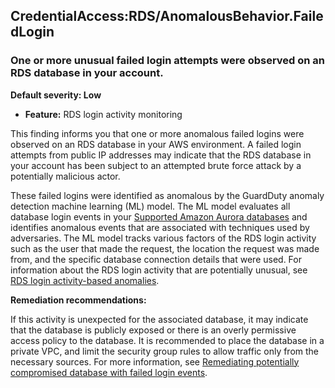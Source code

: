 CredentialAccess:RDS/AnomalousBehavior.FailedLogin
--------------------------------------------------


### One or more unusual failed login attempts were observed on an RDS database in your account.


**Default severity: Low**


 * **Feature:** RDS login activity monitoring

This finding informs you that one or more anomalous failed logins were observed on an RDS database in your AWS environment. A failed login attempts from public IP addresses may indicate that the RDS database in your account has been subject to an attempted brute force attack by a potentially malicious actor.


These failed logins were identified as anomalous by the GuardDuty anomaly detection machine learning (ML) model. The ML model evaluates all database login events in your [Supported Amazon Aurora databases](https://docs.aws.amazon.com/guardduty/latest/ug/rds-protection.html#rds-pro-supported-db) and identifies anomalous events that are associated with techniques used by adversaries. The ML model tracks various factors of the RDS login activity such as the user that made the request, the location the request was made from, and the specific database connection details that were used. For information about the RDS login activity that are potentially unusual, see [RDS login activity-based anomalies](./guardduty_findings-summary.html#rds-pro-login-anomaly).


**Remediation recommendations:**


If this activity is unexpected for the associated database, it may indicate that the database is publicly exposed or there is an overly permissive access policy to the database. It is recommended to place the database in a private VPC, and limit the security group rules to allow traffic only from the necessary sources. For more information, see [Remediating potentially compromised database with failed login events](https://docs.aws.amazon.com/guardduty/latest/ug/guardduty-remediate-compromised-database-rds.html#gd-compromised-db-failed-attempt).

